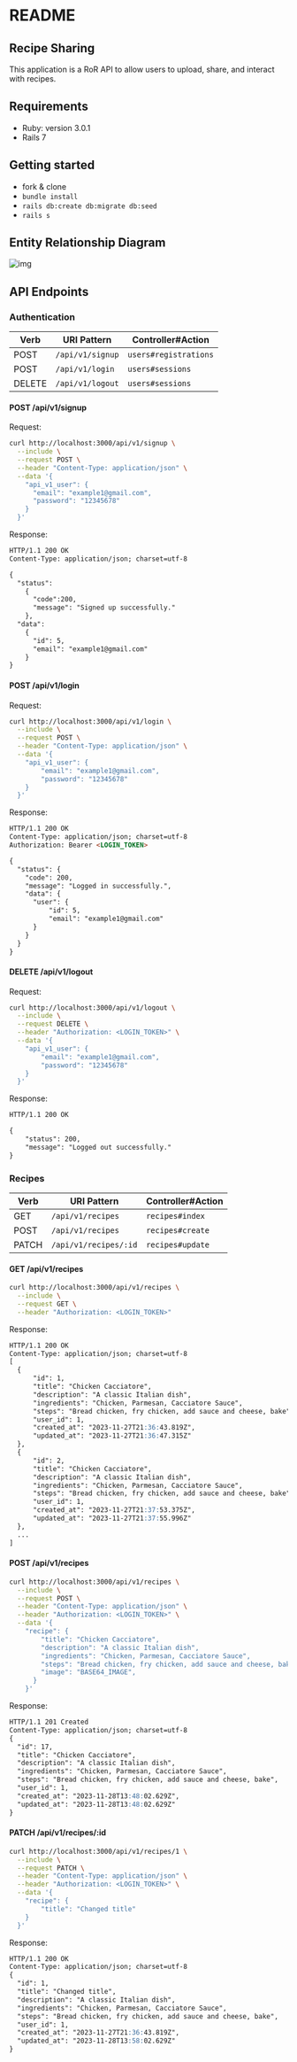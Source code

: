 # README

## Recipe Sharing

This application is a RoR API to allow users to upload, share, and interact with recipes.

## Requirements

- Ruby: version 3.0.1
- Rails 7

## Getting started

- fork & clone
- `bundle install`
- `rails db:create db:migrate db:seed`
- `rails s`

## Entity Relationship Diagram

![img](database.png)

## API Endpoints

### Authentication

| Verb   | URI Pattern            | Controller#Action     |
|--------|------------------------|-----------------------|
| POST   | `/api/v1/signup`       | `users#registrations` |
| POST   | `/api/v1/login`        | `users#sessions`      |
| DELETE | `/api/v1/logout`       | `users#sessions`      |

#### POST /api/v1/signup

Request:

```sh
curl http://localhost:3000/api/v1/signup \
  --include \
  --request POST \
  --header "Content-Type: application/json" \
  --data '{
    "api_v1_user": {
      "email": "example1@gmail.com",
      "password": "12345678"
    }
  }'
```

Response:

```md
HTTP/1.1 200 OK
Content-Type: application/json; charset=utf-8

{
  "status":
    {
      "code":200,
      "message": "Signed up successfully."
    },
  "data":
    {
      "id": 5,
      "email": "example1@gmail.com"
    }
}
```

#### POST /api/v1/login

Request:

```sh
curl http://localhost:3000/api/v1/login \
  --include \
  --request POST \
  --header "Content-Type: application/json" \
  --data '{
    "api_v1_user": {
        "email": "example1@gmail.com",
        "password": "12345678"
    }
  }'
```

Response:

```md
HTTP/1.1 200 OK
Content-Type: application/json; charset=utf-8
Authorization: Bearer <LOGIN_TOKEN>

{
  "status": {
    "code": 200,
    "message": "Logged in successfully.",
    "data": {
      "user": {
          "id": 5,
          "email": "example1@gmail.com"
      }
    }
  }
}
```

#### DELETE /api/v1/logout

Request:

```sh
curl http://localhost:3000/api/v1/logout \
  --include \
  --request DELETE \
  --header "Authorization: <LOGIN_TOKEN>" \
  --data '{
    "api_v1_user": {
        "email": "example1@gmail.com",
        "password": "12345678"
    }
  }'
```

Response:

```md
HTTP/1.1 200 OK

{
    "status": 200,
    "message": "Logged out successfully."
}
```


### Recipes

| Verb   | URI Pattern            | Controller#Action |
|--------|------------------------|-------------------|
| GET    | `/api/v1/recipes`      | `recipes#index`   |
| POST   | `/api/v1/recipes`      | `recipes#create`  |
| PATCH  | `/api/v1/recipes/:id`  | `recipes#update`  |

#### GET /api/v1/recipes

```sh
curl http://localhost:3000/api/v1/recipes \
  --include \
  --request GET \
  --header "Authorization: <LOGIN_TOKEN>"
```

Response:

```md
HTTP/1.1 200 OK
Content-Type: application/json; charset=utf-8
[
  {
      "id": 1,
      "title": "Chicken Cacciatore",
      "description": "A classic Italian dish",
      "ingredients": "Chicken, Parmesan, Cacciatore Sauce",
      "steps": "Bread chicken, fry chicken, add sauce and cheese, bake",
      "user_id": 1,
      "created_at": "2023-11-27T21:36:43.819Z",
      "updated_at": "2023-11-27T21:36:47.315Z"
  },
  {
      "id": 2,
      "title": "Chicken Cacciatore",
      "description": "A classic Italian dish",
      "ingredients": "Chicken, Parmesan, Cacciatore Sauce",
      "steps": "Bread chicken, fry chicken, add sauce and cheese, bake",
      "user_id": 1,
      "created_at": "2023-11-27T21:37:53.375Z",
      "updated_at": "2023-11-27T21:37:55.996Z"
  },
  ...
]
```

#### POST /api/v1/recipes

```sh
curl http://localhost:3000/api/v1/recipes \
  --include \
  --request POST \
  --header "Content-Type: application/json" \
  --header "Authorization: <LOGIN_TOKEN>" \
  --data '{
    "recipe": {
        "title": "Chicken Cacciatore",
        "description": "A classic Italian dish",
        "ingredients": "Chicken, Parmesan, Cacciatore Sauce",
        "steps": "Bread chicken, fry chicken, add sauce and cheese, bake",
        "image": "BASE64_IMAGE",
      }
    }'
```

Response:

```md
HTTP/1.1 201 Created
Content-Type: application/json; charset=utf-8
{
  "id": 17,
  "title": "Chicken Cacciatore",
  "description": "A classic Italian dish",
  "ingredients": "Chicken, Parmesan, Cacciatore Sauce",
  "steps": "Bread chicken, fry chicken, add sauce and cheese, bake",
  "user_id": 1,
  "created_at": "2023-11-28T13:48:02.629Z",
  "updated_at": "2023-11-28T13:48:02.629Z"
}
```

#### PATCH /api/v1/recipes/:id

```sh
curl http://localhost:3000/api/v1/recipes/1 \
  --include \
  --request PATCH \
  --header "Content-Type: application/json" \
  --header "Authorization: <LOGIN_TOKEN>" \
  --data '{
    "recipe": {
        "title": "Changed title"
    }
  }'
```

Response:

```md
HTTP/1.1 200 OK
Content-Type: application/json; charset=utf-8
{
  "id": 1,
  "title": "Changed title",
  "description": "A classic Italian dish",
  "ingredients": "Chicken, Parmesan, Cacciatore Sauce",
  "steps": "Bread chicken, fry chicken, add sauce and cheese, bake",
  "user_id": 1,
  "created_at": "2023-11-27T21:36:43.819Z",
  "updated_at": "2023-11-28T13:58:02.629Z"
}
```
